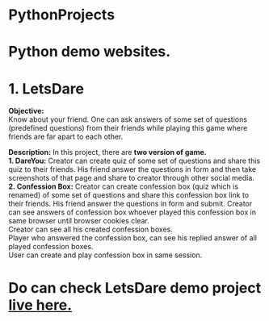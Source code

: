 # PythonProjects
<h1><b>Python demo websites.</b></h1>

<h1><b>1. LetsDare</b></h1>

<b>Objective:</b></br>
Know about your friend. One can ask answers of some set of questions (predefined questions) from their friends while playing this game where friends are far apart to each other.

<b>Description:</b>
In this project, there are <b>two version of game.</b></br>
  <b>1. DareYou:</b> Creator can create quiz of some set of questions and share this quiz to their friends. His friend answer the questions in form and then take screenshots of that page and share to creator through other social media.</br>
  <b>2. Confession Box:</b> Creator can create confession box (quiz which is renamed) of some set of questions and share this confession box link to their friends. His friend answer the questions in form and submit. Creator can see answers of confession box whoever played this confession box in same browser until browser cookies clear.</br>
  Creator can see all his created confession boxes.</br>
  Player who answered the confession box, can see his replied answer of all played confession boxes.<br>
  User can create and play confession box in same session.</br>
  
  <h1>Do can check LetsDare demo project <a href="http://codeexperts.herokuapp.com/">live here.</a></h1>
